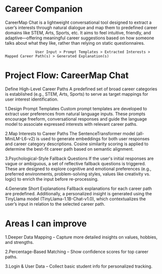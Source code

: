 # Career Companion

CareerMap Chat is a lightweight conversational tool designed to extract a user’s interests through natural dialogue and map them to predefined career domains like STEM, Arts, Sports, etc. It aims to feel intuitive, friendly, and adaptive—offering meaningful career suggestions based on how someone talks about what they like, rather than relying on static questionnaires.

                  User Input > Prompt Templates > Extracted Interests > Mapped Career Path(s) > Generated Explanation(s)



# Project Flow: CareerMap Chat
Define High-Level Career Paths
A predefined set of broad career categories is established (e.g., STEM, Arts, Sports) to serve as target mappings for user interest identification.

1.Design Prompt Templates
Custom prompt templates are developed to extract user preferences from natural language inputs. These prompts encourage freeform, conversational responses and guide the language model to associate expressed interests with relevant career paths.

2.Map Interests to Career Paths
The SentenceTransformer model (all-MiniLM-L6-v2) is used to generate embeddings for both user responses and career category descriptions. Cosine similarity scoring is applied to determine the best-fit career path based on semantic alignment.

3.Psychological-Style Fallback Questions
If the user's initial responses are vague or ambiguous, a set of reflective fallback questions is triggered. These are designed to explore cognitive and emotional preferences (e.g., preferred environments, problem-solving styles, values like creativity vs. logic) to enrich the input before re-processing.

4.Generate Short Explanations
Fallback explanations for each career path are predefined. Additionally, a personalized insight is generated using the TinyLlama model (TinyLlama-1.1B-Chat-v1.0), which contextualizes the user’s input in relation to the selected career path.


# Areas I can improve

1.Deeper Data Mapping – Capture more detailed insights on values, hobbies, and strengths.

2.Percentage-Based Matching – Show confidence scores for top career paths.

3.Login & User Data – Collect basic student info for personalized tracking.
